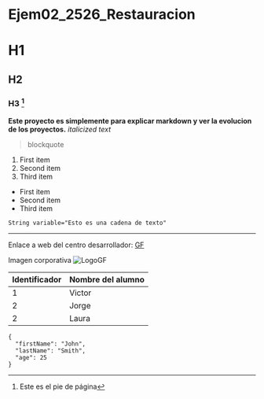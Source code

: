 # Ejem02_2526_Restauracion
# H1
## H2
### H3 [^1]
**Este proyecto es simplemente para explicar markdown y ver la evolucion de los proyectos.**
*italicized text*
> blockquote

1. First item
2. Second item
3. Third item
   
- First item
- Second item
- Third item

`String variable="Esto es una cadena de texto"`

---

Enlace a web del centro desarrollador:  [GF](https://www.gregoriofer.com)

Imagen corporativa  ![LogoGF](https://gregoriofer.com/logo.jpg)

| Identificador | Nombre del alumno |
| ----------- | ----------- |
| 1 | Victor |
| 2| Jorge |
| 2| Laura |

```
{
  "firstName": "John",
  "lastName": "Smith",
  "age": 25
}
```

[^1]: Este es el pie de página
